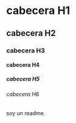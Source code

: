 # cabecera H1
## cabecera H2
### cabecera H3
#### cabecera H4
##### cabecera H5
###### cabecera H6

soy un readme.
